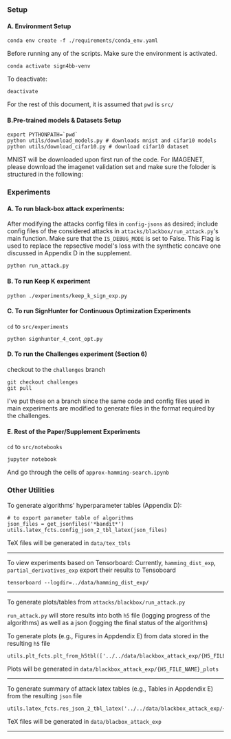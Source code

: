 
### Setup


#### A. Environment Setup
```
conda env create -f ./requirements/conda_env.yaml
```

Before running any of the scripts. Make sure the environment is activated.
```
conda activate sign4bb-venv
```

To deactivate:
```
deactivate
```

For the rest of this document, it is assumed that `pwd` is `src/`

#### B.Pre-trained models & Datasets Setup

```
export PYTHONPATH=`pwd`
python utils/download_models.py # downloads mnist and cifar10 models
python utils/download_cifar10.py # download cifar10 dataset
```
MNIST will be downloaded upon first run of the code. 
For IMAGENET, please download the imagenet validation set and make sure the foloder is structured in the following:

### Experiments

#### A. To run black-box attack experiments:

After modifying the attacks config files in `config-jsons` as desired; include config files of the considered attacks in `attacks/blackbox/run_attack.py`'s main function. Make sure that the `IS_DEBUG_MODE` is set to False. This Flag is used to replace the repsective model's loss with the synthetic concave one discussed in Appendix D in the supplement.

```
python run_attack.py
```

#### B. To run Keep K experiment

```
python ./experiments/keep_k_sign_exp.py
```

#### C. To run SignHunter for Continuous Optimization Experiments

`cd` to `src/experiments`

```
python signhunter_4_cont_opt.py
```

#### D. To run the Challenges experiment (Section 6)

checkout to the `challenges` branch

```
git checkout challenges
git pull
```

I've put these on a branch since the same code and config files used in main experiments are modified to generate files in the format required by the challenges.

#### E. Rest of the Paper/Supplement Experiments

`cd` to `src/notebooks`

```
jupyter notebook
```

And go through the cells of `approx-hamming-search.ipynb`




### Other Utilities

To generate algorithms' hyperparameter tables (Appendix D):

```
# to export parameter table of algorithms
json_files = get_jsonfiles('*bandit*')
utils.latex_fcts.config_json_2_tbl_latex(json_files)
```

TeX files will be generated in `data/tex_tbls`

---

To view experiments based on Tensorboard:
Currently, `hamming_dist_exp`, `partial_derivatives_exp` export their results to Tensoboard

```
tensorboard --logdir=../data/hamming_dist_exp/
```

---

To generate plots/tables from `attacks/blackbox/run_attack.py`

`run_attack.py` will store results into both `h5` file (logging progress of the algorithms) as well as a json (logging the final status of the algorithms)

To generate plots (e.g., Figures in Appdendix E) from data stored in the resulting `h5` file

```
utils.plt_fcts.plt_from_h5tbl(['../../data/blackbox_attack_exp/{H5_FILE_NAME}.h5'])
```

Plots will be generated in `data/blackbox_attack_exp/{H5_FILE_NAME}_plots`

---

To generate summary of attack latex tables (e.g., Tables in Appdendix E) from the resulting `json` file
```
utils.latex_fcts.res_json_2_tbl_latex('../../data/blackbox_attack_exp/{JSON_FILE_NAME}.json')
```

TeX files will be generated in `data/blacbox_attack_exp`

---








